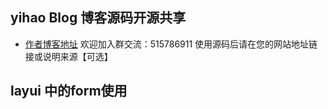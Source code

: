 ## yihao Blog 博客源码开源共享

+ [作者博客地址](http://diao.info) 
欢迎加入群交流：515786911 
使用源码后请在您的网站地址链接或说明来源【可选】
## layui 中的form使用






